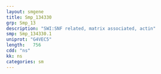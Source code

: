 ```yaml
---
layout: smgene
title: Smp_134330
grp: Smp_13
description: "SWI:SNF related, matrix associated, actin"
smp: Smp_134330.1
uniprot: "G4VEC5"
length:   756
cdd: "ns"
kk: ns
categories: sm
---
```

